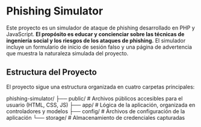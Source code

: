 # Phishing Simulator

Este proyecto es un simulador de ataque de phishing desarrollado en PHP y JavaScript. **El propósito es educar y concienciar sobre las técnicas de ingeniería social y los riesgos de los ataques de phishing.** El simulador incluye un formulario de inicio de sesión falso y una página de advertencia que muestra la naturaleza simulada del proyecto.

## Estructura del Proyecto

El proyecto sigue una estructura organizada en cuatro carpetas principales:

phishing-simulator/
├── public/          # Archivos públicos accesibles para el usuario (HTML, CSS, JS)
├── app/             # Lógica de la aplicación, organizada en controladores y modelos
├── config/          # Archivos de configuración de la aplicación
└── storage/         # Almacenamiento de credenciales capturadas
